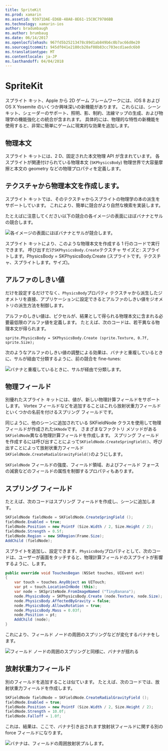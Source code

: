```yaml
---
title: SpriteKit
ms.prod: xamarin
ms.assetid: 93971DAE-ED6B-48A8-8E61-15C0C79786BB
ms.technology: xamarin-ios
author: bradumbaugh
ms.author: brumbaug
ms.date: 06/14/2017
ms.openlocfilehash: 967fd5b25213478c89d1ab849b6c0b7ac66d0e20
ms.sourcegitcommit: 945df041e2180cb20af08b83cc703ecd1aedc6b0
ms.translationtype: MT
ms.contentlocale: ja-JP
ms.lasthandoff: 04/04/2018
---
```

# <a name="spritekit"></a>SpriteKit

スプライト キット、Apple から 2D ゲーム フレームワークには、iOS 8 および OS X Yosemite のいくつか興味深いの新機能があります。 これらには、シーン キット、シェーダーのサポート、照明、影、制約、法線マップの生成、および物理学の機能強化との統合が含まれます。 具体的には、物理的な特性の新機能を使用すると、非常に簡単にゲームに現実的な効果を追加します。

## <a name="physics-bodies"></a>物理本文

スプライト キットには、2 D、固定された本文物理 API が含まれています。 各スプライトが関連付けられている物理本文 (`SKPhysicsBody`) 物理世界で大容量摩擦と本文の geometry などの物理プロパティを定義します。

## <a name="creating-a-physics-body-from-a-texture"></a>テクスチャから物理本文を作成します。
スプライト キットでは、そのテクスチャからスプライトの物理学の本の派生をサポートしています。 これにより、簡単に競合がより自然な検索を実装します。

たとえばに注意してください以下の競合の各イメージの表面にほぼバナナとサルの競合します。
 
![](spritekit-images/image13.png "各イメージの表面にほぼバナナとサルが競合します。")

スプライト キットにより、このような物理本文を作成する 1 行のコードで実行できます。 呼び出すだけ`SKPhysicsBody.Create`テクスチャ サイズと: スプライトします。PhysicsBody = SKPhysicsBody.Create (スプライトです。テクスチャ、スプライトします。サイズ)。

## <a name="alpha-threshold"></a>アルファのしきい値

だけを設定するだけでなく、`PhysicsBody`プロパティ テクスチャから派生したジオメトリを直接、アプリケーションに設定できるとアルファのしきい値をジオメトリの派生方法を制御します。 

アルファのしきい値は、ピクセルが、結果として得られる物理本文に含まれる必要最低限のアルファ値を定義します。 たとえば、次のコードは、若干異なる物理本文が得られます。

```chsarp
sprite.PhysicsBody = SKPhysicsBody.Create (sprite.Texture, 0.7f, sprite.Size);
```

次のようなアルファのしきい値の調整による効果は、バナナと重複しているときに、サルが経由で分類するように、前の競合を fine-tunes:

![](spritekit-images/image14.png "バナナと重複しているときに、サルが経由で分類します。")
 
## <a name="physics-fields"></a>物理フィールド

別優れたスプライト キットには、値が、新しい物理計算フィールドをサポートします。 Vortex フィールドなどを追加することはこれら放射状重力フィールドといくつかの名前を付けるスプリング フィールドです。

同じように、他のシーンに追加されている SKFieldNode クラスを使用して物理フィールドが作成された`SKNode`です。 さまざまなファクトリ メソッドがある`SKFieldNode`異なる物理計算フィールドを作成します。 スプリング フィールドを作成するには呼び出すことによって`SKFieldNode.CreateSpringField()`、呼び出すことによって放射状重力フィールド`SKFieldNode.CreateRadialGravityField()`のようにします。

`SKFieldNode` フィールドの強度、フィールド領域、およびフィールド フォースの減衰などのフィールドの属性を制御するプロパティもあります。

## <a name="spring-field"></a>スプリング フィールド

たとえば、次のコードはスプリング フィールドを作成し、シーンに追加します。

```csharp
SKFieldNode fieldNode = SKFieldNode.CreateSpringField ();
fieldNode.Enabled = true;
fieldNode.Position = new PointF (Size.Width / 2, Size.Height / 2);
fieldNode.Strength = 0.5f;
fieldNode.Region = new SKRegion(Frame.Size);
AddChild (fieldNode);
```

スプライトを追加し、設定できます、`PhysicsBody`プロパティとして、次のコードは、ユーザーが画面をタッチすると、物理計算フィールドのスプライトが影響するように、します。

```csharp
public override void TouchesBegan (NSSet touches, UIEvent evt)
{
    var touch = touches.AnyObject as UITouch;
    var pt = touch.LocationInNode (this);
    var node = SKSpriteNode.FromImageNamed ("TinyBanana");
    node.PhysicsBody = SKPhysicsBody.Create (node.Texture, node.Size);
    node.PhysicsBody.AffectedByGravity = false;
    node.PhysicsBody.AllowsRotation = true;
    node.PhysicsBody.Mass = 0.03f;
    node.Position = pt;
    AddChild (node);
}
```

これにより、フィールド ノードの周囲のスプリングなどが変化するバナナをします。

![](spritekit-images/image15.png "フィールド ノードの周囲のスプリングと同様に、バナナが揺れる")
 
## <a name="radial-gravity-field"></a>放射状重力フィールド

別のフィールドを追加することは似ています。 たとえば、次のコードでは、放射状重力フィールドを作成します。

```csharp
SKFieldNode fieldNode = SKFieldNode.CreateRadialGravityField ();
fieldNode.Enabled = true;
fieldNode.Position = new PointF (Size.Width / 2, Size.Height / 2);
fieldNode.Strength = 10.0f;
fieldNode.Falloff = 1.0f;
```

これは、結果は、ここで、バナナ引き出されます放射状フィールドに関する別の force フィールドになります。

![](spritekit-images/image16.png "バナナは、フィールドの周囲放射状プルします。")
